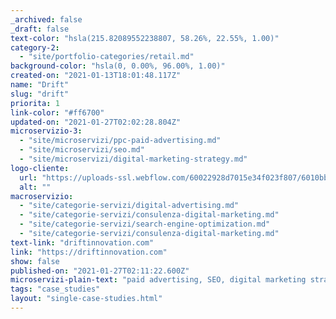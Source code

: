 ```yaml
---
_archived: false
_draft: false
text-color: "hsla(215.82089552238807, 58.26%, 22.55%, 1.00)"
category-2:
  - "site/portfolio-categories/retail.md"
background-color: "hsla(0, 0.00%, 96.00%, 1.00)"
created-on: "2021-01-13T18:01:48.117Z"
name: "Drift"
slug: "drift"
priorita: 1
link-color: "#ff6700"
updated-on: "2021-01-27T02:02:28.804Z"
microservizio-3:
  - "site/microservizi/ppc-paid-advertising.md"
  - "site/microservizi/seo.md"
  - "site/microservizi/digital-marketing-strategy.md"
logo-cliente:
  url: "https://uploads-ssl.webflow.com/60022928d7015e34f023f807/6010bb55c4207caa91012d37_60022928d7015e3b1323fb86_client_0000s_0019_drift01.png"
  alt: ""
macroservizio:
  - "site/categorie-servizi/digital-advertising.md"
  - "site/categorie-servizi/consulenza-digital-marketing.md"
  - "site/categorie-servizi/search-engine-optimization.md"
  - "site/categorie-servizi/consulenza-digital-marketing.md"
text-link: "driftinnovation.com"
link: "https://driftinnovation.com"
show: false
published-on: "2021-01-27T02:11:22.600Z"
microservizi-plain-text: "paid advertising, SEO, digital marketing strategy"
tags: "case_studies"
layout: "single-case-studies.html"
---
```



